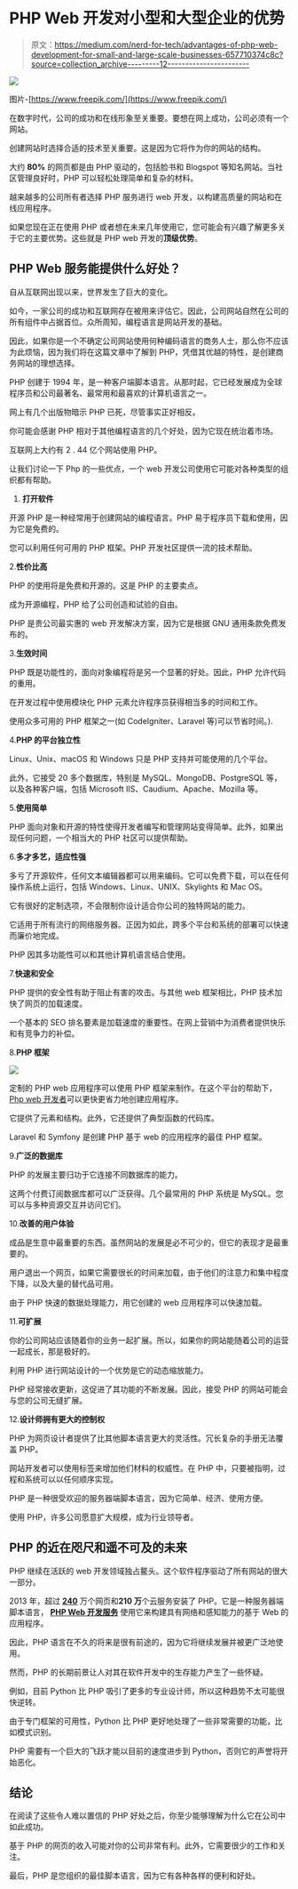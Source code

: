 # PHP Web 开发对小型和大型企业的优势

> 原文：<https://medium.com/nerd-for-tech/advantages-of-php-web-development-for-small-and-large-scale-businesses-657710374c8c?source=collection_archive---------12----------------------->

![](img/5a5911f4a14fdea9b91c07582ed74bba.png)

图片-[https://www.freepik.com/](https://www.freepik.com/)

在数字时代，公司的成功和在线形象至关重要。要想在网上成功，公司必须有一个网站。

创建网站时选择合适的技术至关重要。这是因为它将作为你的网站的结构。

大约 **80%** 的网页都是由 PHP 驱动的，包括脸书和 Blogspot 等知名网站。当社区管理良好时，PHP 可以轻松处理简单和复杂的材料。

越来越多的公司所有者选择 PHP 服务进行 web 开发，以构建高质量的网站和在线应用程序。

如果您现在正在使用 PHP 或者想在未来几年使用它，您可能会有兴趣了解更多关于它的主要优势。这些就是 PHP web 开发的**顶级优势**。

## PHP Web 服务能提供什么好处？

自从互联网出现以来，世界发生了巨大的变化。

如今，一家公司的成功和互联网存在被用来评估它。因此，公司网站自然在公司的所有组件中占据首位。众所周知，编程语言是网站开发的基础。

因此，如果你是一个不确定公司网站使用何种编码语言的商务人士，那么你不应该为此烦恼，因为我们将在这篇文章中了解到 PHP，凭借其优越的特性，是创建商务网站的理想选择。

PHP 创建于 1994 年，是一种客户端脚本语言。从那时起，它已经发展成为全球程序员和公司最著名、最常用和最喜欢的计算机语言之一。

网上有几个出版物暗示 PHP 已死，尽管事实正好相反。

你可能会感谢 PHP 相对于其他编程语言的几个好处，因为它现在统治着市场。

互联网上大约有 2 . 44 亿个网站使用 PHP。

让我们讨论一下 Php 的一些优点，一个 web 开发公司使用它可能对各种类型的组织都有帮助。

1.  **打开软件**

开源 PHP 是一种经常用于创建网站的编程语言。PHP 易于程序员下载和使用，因为它是免费的。

您可以利用任何可用的 PHP 框架。PHP 开发社区提供一流的技术帮助。

2.**性价比高**

PHP 的使用将是免费和开源的。这是 PHP 的主要卖点。

成为开源编程，PHP 给了公司创造和试验的自由。

PHP 是贵公司最实惠的 web 开发解决方案，因为它是根据 GNU 通用条款免费发布的。

3.**生效时间**

PHP 既是功能性的，面向对象编程将是另一个显著的好处。因此，PHP 允许代码的重用。

在开发过程中使用模块化 PHP 元素允许程序员获得相当多的时间和工作。

使用众多可用的 PHP 框架之一(如 CodeIgniter、Laravel 等)可以节省时间。).

4.**PHP 的平台独立性**

Linux、Unix、macOS 和 Windows 只是 PHP 支持并可能使用的几个平台。

此外，它接受 20 多个数据库，特别是 MySQL、MongoDB、PostgreSQL 等，以及各种客户端，包括 Microsoft IIS、Caudium、Apache、Mozilla 等。

5.**使用简单**

PHP 面向对象和开源的特性使得开发者编写和管理网站变得简单。此外，如果出现任何问题，一个相当大的 PHP 社区可以提供帮助。

6.**多才多艺，适应性强**

多亏了开源软件，任何文本编辑器都可以用来编码。它可以免费下载，可以在任何操作系统上运行，包括 Windows、Linux、UNIX、Skylights 和 Mac OS。

它有很好的定制选项，不会限制你设计适合你公司的独特网站的能力。

它适用于所有流行的网络服务器。正因为如此，跨多个平台和系统的部署可以快速而廉价地完成。

PHP 因其多功能性可以和其他计算机语言结合使用。

7.**快速和安全**

PHP 提供的安全性有助于阻止有害的攻击。与其他 web 框架相比，PHP 技术加快了网页的加载速度。

一个基本的 SEO 排名要素是加载速度的重要性。在网上营销中为消费者提供快乐和有竞争力的补偿。

8.**PHP 框架**

![](img/aef2c9c474b819c22f152b198b0e93e3.png)

定制的 PHP web 应用程序可以使用 PHP 框架来制作。在这个平台的帮助下， [Php web 开发者](https://www.arkasoftwares.com/blog/hire-cakephp-developers/)可以更快更省力地创建应用程序。

它提供了元素和结构。此外，它还提供了典型函数的代码库。

Laravel 和 Symfony 是创建 PHP 基于 web 的应用程序的最佳 PHP 框架。

9.**广泛的数据库**

PHP 的发展主要归功于它连接不同数据库的能力。

这两个付费订阅数据库都可以广泛获得。几个最常用的 PHP 系统是 MySQL。您可以与多种资源交互并访问它们。

10.**改善的用户体验**

成品是生意中最重要的东西。虽然网站的发展是必不可少的，但它的表现才是最重要的。

用户退出一个网页，如果它需要很长的时间来加载，由于他们的注意力和集中程度下降，以及大量的替代品可用。

由于 PHP 快速的数据处理能力，用它创建的 web 应用程序可以快速加载。

11.**可扩展**

你的公司网站应该随着你的业务一起扩展。所以，如果你的网站能随着公司的运营一起成长，那是极好的。

利用 PHP 进行网站设计的一个优势是它的动态缩放能力。

PHP 经常接收更新，这促进了其功能的不断发展。因此，接受 PHP 的网站可能会与您的公司无缝扩展。

12.**设计师拥有更大的控制权**

PHP 为网页设计者提供了比其他脚本语言更大的灵活性。冗长复杂的手册无法覆盖 PHP。

网站开发者可以使用标签来增加他们材料的权威性。在 PHP 中，只要被指明，过程和系统可以以任何顺序实现。

PHP 是一种很受欢迎的服务器端脚本语言，因为它简单、经济、使用方便。

使用 PHP，许多公司愿意扩大规模，成为行业领导者。

## PHP 的近在咫尺和遥不可及的未来

PHP 继续在活跃的 web 开发领域独占鳌头。这个软件程序驱动了所有网站的很大一部分。

2013 年，超过 [**240**](https://yourstory.com/mystory/a97d750ba6-5-benefits-of-using-ph/amp) 万个网页和**210 万**个云服务安装了 PHP。它是一种服务器端脚本语言， [**PHP Web 开发服务**](https://www.arkasoftwares.com/php-development) 使用它来构建具有网络和感知能力的基于 Web 的应用程序。

因此，PHP 语言在不久的将来是很有前途的，因为它将继续发展并被更广泛地使用。

然而，PHP 的长期前景让人对其在软件开发中的生存能力产生了一些怀疑。

例如，目前 Python 比 PHP 吸引了更多的专业设计师，所以这种趋势不太可能很快逆转。

由于专门框架的可用性，Python 比 PHP 更好地处理了一些非常需要的功能，比如模式识别。

PHP 需要有一个巨大的飞跃才能以目前的速度进步到 Python，否则它的声誉将开始恶化。

## 结论

在阅读了这些令人难以置信的 PHP 好处之后，你至少能够理解为什么它在公司中如此成功。

基于 PHP 的网页的收入可能对你的公司非常有利。此外，它需要很少的工作和关注。

最后，PHP 是您组织的最佳脚本语言，因为它有各种各样的便利和好处。